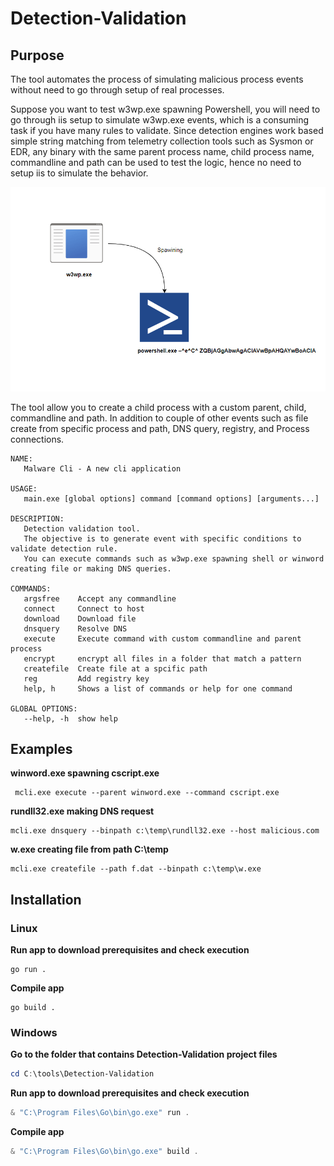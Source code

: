 # Detection-Validation

## Purpose

The tool automates the process of simulating malicious process events without need to go through setup of real processes. 

Suppose you want to test w3wp.exe spawning Powershell, you will need to go through iis setup to simulate w3wp.exe events, which is a consuming task if you have many rules to validate. Since detection engines work based simple string matching from telemetry collection tools such as Sysmon or EDR, any binary with the same parent process name, child process name, commandline and path can be used to test the logic, hence no need to setup iis to simulate the behavior. 

![w3wp_powershell.png](img/w3wp_powershell.png)

The tool allow you to create a child process with a custom parent, child, commandline and path. In addition to couple of other events such as file create from specific process and path, DNS query, registry, and Process connections. 

```
NAME:
   Malware Cli - A new cli application

USAGE:
   main.exe [global options] command [command options] [arguments...]

DESCRIPTION:
   Detection validation tool.
   The objective is to generate event with specific conditions to validate detection rule.
   You can execute commands such as w3wp.exe spawning shell or winword creating file or making DNS queries.

COMMANDS:
   argsfree    Accept any commandline
   connect     Connect to host
   download    Download file
   dnsquery    Resolve DNS
   execute     Execute command with custom commandline and parent process
   encrypt     encrypt all files in a folder that match a pattern
   createfile  Create file at a spcific path
   reg         Add registry key
   help, h     Shows a list of commands or help for one command

GLOBAL OPTIONS:
   --help, -h  show help
```

## Examples

**winword.exe spawning cscript.exe**  

```
 mcli.exe execute --parent winword.exe --command cscript.exe
```

**rundll32.exe making DNS request** 

```
mcli.exe dnsquery --binpath c:\temp\rundll32.exe --host malicious.com
```

**w.exe creating file from path C:\temp**  

```
mcli.exe createfile --path f.dat --binpath c:\temp\w.exe
```

## Installation

### Linux
**Run app to download prerequisites and check execution**
```
go run .
```
**Compile app**
```
go build .
```

### Windows
**Go to the folder that contains Detection-Validation project files**
```powershell
cd C:\tools\Detection-Validation
```
**Run app to download prerequisites and check execution**
```powershell
& "C:\Program Files\Go\bin\go.exe" run .
```
**Compile app**
```powershell
& "C:\Program Files\Go\bin\go.exe" build .
```
